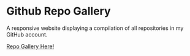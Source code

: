 # Github Repo Gallery

A responsive website displaying a  compilation of all repositories in my GitHub account.

<a href="https://lee77carter.github.io/github-repo-gallery-main/" target="_blank">Repo Gallery Here!</a>